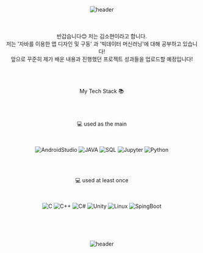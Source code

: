 <div align=center><img alt ="header" src
="https://capsule-render.vercel.app/api?type=Rounded&color=6667AB&height=200&section=header&text=KimSoHyeon&fontSize=90&fontColor=FFFFFF"/></div>

<br/>
<br/>
<br/>

<div align=center>반갑습니다😊 저는 김소현이라고 합니다.<br/>저는 '자바를 이용한 앱 디자인 및 구동' 과 '빅데이터 머신러닝'에 대해 공부하고 있습니다!<br/>앞으로 꾸준히 제가 배운 내용과 진행했던 프로젝트 성과들을 업로드할 예정입니다!</div>
   
<!--
**moi-sohyeon/moi-sohyeon** is a ✨ _special_ ✨ repository because its `README.md` (this file) appears on your GitHub profile.

Here are some ideas to get you started:

- 🔭 I’m currently working on ...
- 🌱 I’m currently learning ...
- 👯 I’m looking to collaborate on ...
- 🤔 I’m looking for help with ...
- 💬 Ask me about ...
- 📫 How to reach me: ...
- 😄 Pronouns: ...
- ⚡ Fun fact: ...
-->
   
<br/>
<br/>
<br/>

<div align=center>
   
My Tech Stack 📚

<br/>
<br/>

💻 used as the main

<br/>

<img alt ="AndroidStudio" src
="https://img.shields.io/badge/Android%20Studio-3DDC84.svg?&style=for-the-badge&logo=Android%20Studio&logoColor=white"/>
<img alt ="JAVA" src
="https://img.shields.io/badge/Java-007396.svg?&style=for-the-badge&logo=Java&logoColor=white"/>
<img alt ="SQL" src
="https://img.shields.io/badge/Oracle%20SQL-F80000.svg?&style=for-the-badge&logo=Oracle&logoColor=white"/>
<img alt ="Jupyter" src
="https://img.shields.io/badge/Jupyter-F37626.svg?&style=for-the-badge&logo=Jupyter&logoColor=white"/>
<img alt ="Python" src
="https://img.shields.io/badge/Python-3776AB.svg?&style=for-the-badge&logo=Python&logoColor=white"/>

<br/>
<br/>
   
💻 used at least once

<br/>

<img alt ="C" src
="https://img.shields.io/badge/C-A8B9CC.svg?&style=for-the-badge&logo=C&logoColor=white"/>
<img alt ="C++" src
="https://img.shields.io/badge/C++-00599C.svg?&style=for-the-badge&logo=C++&logoColor=white"/>
<img alt ="C#" src
="https://img.shields.io/badge/C%20Sharp-239120.svg?&style=for-the-badge&logo=C%20Sharp&logoColor=white"/>
<img alt ="Unity" src
="https://img.shields.io/badge/Unity-000000.svg?&style=for-the-badge&logo=Unity&logoColor=white"/>
<img alt ="Linux" src
="https://img.shields.io/badge/Linux-FCC624.svg?&style=for-the-badge&logo=Linux&logoColor=white"/>
<img alt ="SpingBoot" src
="https://img.shields.io/badge/Sping%20Boot-6DB33F.svg?&style=for-the-badge&logo=Sping%20Boot&logoColor=white"/>

<br/>

</div>


<br/>
<br/>
<br/>

<div align=center><img alt ="header" src
="https://github-readme-stats.vercel.app/api?username=moi-sohyeon&show_icons=true&theme=radical"/></div>
